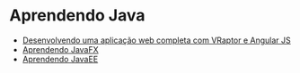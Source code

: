# Aprendendo Java

- [Desenvolvendo uma aplicação web completa com VRaptor e Angular JS](https://pedrohosilva.wordpress.com/2014/12/29/aplicacao-web-com-vraptor-4-pt1/)
- [Aprendendo JavaFX](http://aprendendo-javafx.blogspot.com.br/p/o-que-e-javafx.html)
- [Aprendendo JavaEE](http://aprendendo-javaee.blogspot.com.br/p/o-que-e-java-ee.html)
